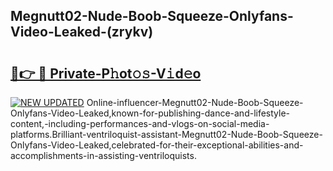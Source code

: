 ## Megnutt02-Nude-Boob-Squeeze-Onlyfans-Video-Leaked-(zrykv)


# <h2><a href="https://mediaupload.pro?-19M">🔗👉 🔴 Private-P𝚑ot𝚘𝚜-V𝚒d𝚎o</a></h2>

[![NEW UPDATED](https://i.imgur.com/0qMVB7G.gif)](https://mediaupload.pro?-19M)
Online-influencer-Megnutt02-Nude-Boob-Squeeze-Onlyfans-Video-Leaked,known-for-publishing-dance-and-lifestyle-content,-including-performances-and-vlogs-on-social-media-platforms.Brilliant-ventriloquist-assistant-Megnutt02-Nude-Boob-Squeeze-Onlyfans-Video-Leaked,celebrated-for-their-exceptional-abilities-and-accomplishments-in-assisting-ventriloquists.  